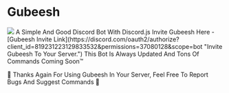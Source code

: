 # Gubeesh
<img src="https://cdn.discordapp.com/avatars/819231223129833532/49e223af1dffc98f6c3cfb7f448dc354.png?size=128" />
A Simple And Good Discord Bot With Discord.js
Invite Gubeesh Here - [Gubeesh Invite Link](https://discord.com/oauth2/authorize?client_id=819231223129833532&permissions=37080128&scope=bot "Invite Gubeesh To Your Server.")
This Bot Is Always Updated And Tons Of Commands Coming Soon™️

🎊 Thanks Again For Using Gubeesh In Your Server, Feel Free To Report Bugs And Suggest Commands 🎉


